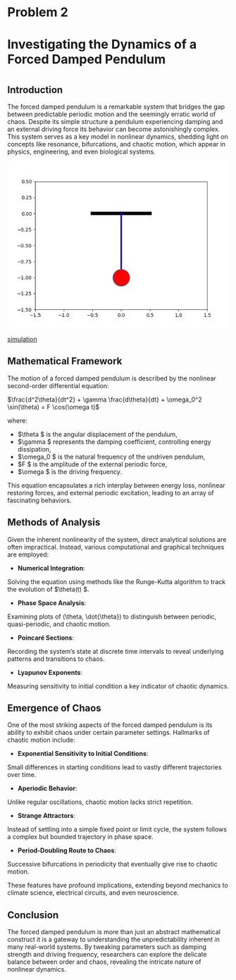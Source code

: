 # Problem 2

 <h1>Investigating the Dynamics of a Forced Damped Pendulum<h1>

## Introduction
The forced damped pendulum is a remarkable system that bridges the gap between predictable periodic motion and the seemingly erratic world of chaos. Despite its simple structure a pendulum experiencing damping and an external driving force its behavior can become astonishingly complex. This system serves as a key model in nonlinear dynamics, shedding light on concepts like resonance, bifurcations, and chaotic motion, which appear in physics, engineering, and even biological systems.

                                                                

![alt text](image-2.png)

[simulation](pendulum_projectile.html)
## Mathematical Framework
The motion of a forced damped pendulum is described by the nonlinear second-order differential equation:

$\frac{d^2\theta}{dt^2} + \gamma \frac{d\theta}{dt} + \omega_0^2 \sin(\theta) = F \cos(\omega t)$

where:
- $\theta $ is the angular displacement of the pendulum,
- $\gamma $ represents the damping coefficient, controlling energy dissipation,
- $\omega_0 $ is the natural frequency of the undriven pendulum,
- $F $ is the amplitude of the external periodic force,
- $\omega $ is the driving frequency.

This equation encapsulates a rich interplay between energy loss, nonlinear restoring forces, and external periodic excitation, leading to an array of fascinating behaviors.

## Methods of Analysis
Given the inherent nonlinearity of the system, direct analytical solutions are often impractical. Instead, various computational and graphical techniques are employed:

- **Numerical Integration**: 

Solving the equation using methods like the Runge-Kutta algorithm to track the evolution of $\theta(t) $.
- **Phase Space Analysis**:

 Examining plots of (\theta, \dot{\theta})  to distinguish between periodic, quasi-periodic, and chaotic motion.
- **Poincaré Sections**:

 Recording the system’s state at discrete time intervals to reveal underlying patterns and transitions to chaos.
- **Lyapunov Exponents**:

 Measuring sensitivity to initial condition a key indicator of chaotic dynamics.

## Emergence of Chaos
One of the most striking aspects of the forced damped pendulum is its ability to exhibit chaos under certain parameter settings. Hallmarks of chaotic motion include:

- **Exponential Sensitivity to Initial Conditions**:

 Small differences in starting conditions lead to vastly different trajectories over time.
- **Aperiodic Behavior**:

 Unlike regular oscillations, chaotic motion lacks strict repetition.
- **Strange Attractors**:

 Instead of settling into a simple fixed point or limit cycle, the system follows a complex but bounded trajectory in phase space.
- **Period-Doubling Route to Chaos**:

 Successive bifurcations in periodicity that eventually give rise to chaotic motion.

These features have profound implications, extending beyond mechanics to climate science, electrical circuits, and even neuroscience.

## Conclusion

The forced damped pendulum is more than just an abstract mathematical construct it is a gateway to understanding the unpredictability inherent in many real-world systems. By tweaking parameters such as damping strength and driving frequency, researchers can explore the delicate balance between order and chaos, revealing the intricate nature of nonlinear dynamics.

